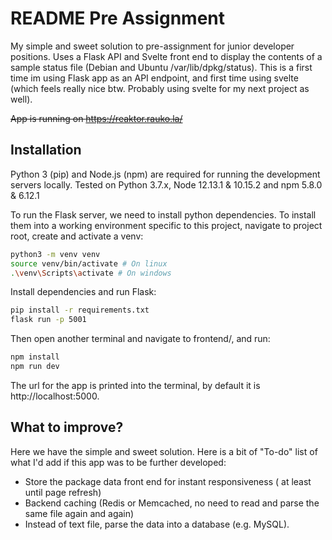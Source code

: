 # README Pre Assignment

My simple and sweet solution to pre-assignment for junior developer positions. Uses a Flask API and Svelte front end to display the contents of a sample status file (Debian and Ubuntu /var/lib/dpkg/status). This is a first time im using Flask app as an API endpoint, and first time using svelte (which feels really nice btw. Probably using svelte for my next project as well).

~~App is running on https://reaktor.rauko.la/~~


## Installation


Python 3 (pip) and Node.js (npm) are required for running the development servers locally. Tested on Python 3.7.x, Node 12.13.1 & 10.15.2 and npm 5.8.0 & 6.12.1 

To run the Flask server, we need to install python dependencies. To install them into a working environment specific to this project, navigate to project root, create and activate a venv:
```sh
python3 -m venv venv
source venv/bin/activate # On linux
.\venv\Scripts\activate # On windows
```

Install dependencies and run Flask:

```sh
pip install -r requirements.txt
flask run -p 5001
```

Then open another terminal and navigate to frontend/, and run:

```sh
npm install
npm run dev
```

The url for the app is printed into the terminal, by default it is  http://localhost:5000. 


## What to improve?

Here we have the simple and sweet solution. Here is a bit of "To-do" list of what I'd add if this app was to be further developed:

- Store the package data front end for instant responsiveness ( at least until page refresh)
- Backend caching (Redis or Memcached, no need to read and parse the same file again and again)
- Instead of text file, parse the data into a database (e.g. MySQL). 